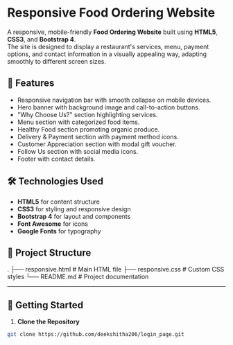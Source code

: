 # Responsive Food Ordering Website

A responsive, mobile-friendly **Food Ordering Website** built using **HTML5**, **CSS3**, and **Bootstrap 4**.  
The site is designed to display a restaurant's services, menu, payment options, and contact information in a visually appealing way, adapting smoothly to different screen sizes.

## 📌 Features

- Responsive navigation bar with smooth collapse on mobile devices.
- Hero banner with background image and call-to-action buttons.
- "Why Choose Us?" section highlighting services.
- Menu section with categorized food items.
- Healthy Food section promoting organic produce.
- Delivery & Payment section with payment method icons.
- Customer Appreciation section with modal gift voucher.
- Follow Us section with social media icons.
- Footer with contact details.

## 🛠 Technologies Used

- **HTML5** for content structure
- **CSS3** for styling and responsive design
- **Bootstrap 4** for layout and components
- **Font Awesome** for icons
- **Google Fonts** for typography

## 📂 Project Structure
.
├── responsive.html # Main HTML file
├── responsive.css # Custom CSS styles
└── README.md # Project documentation


---

## 🚀 Getting Started

1. **Clone the Repository**
```bash
git clone https://github.com/deekshitha206/login_page.git
